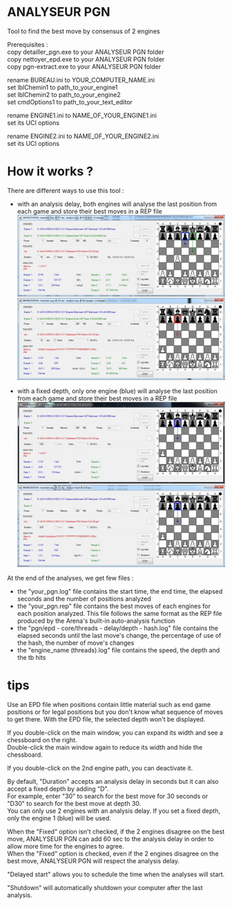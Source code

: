 # ANALYSEUR PGN
Tool to find the best move by consensus of 2 engines

Prerequisites :<br>
copy detailler_pgn.exe to your ANALYSEUR PGN folder<br>
copy nettoyer_epd.exe to your ANALYSEUR PGN folder<br>
copy pgn-extract.exe to your ANALYSEUR PGN folder<p>

rename BUREAU.ini to YOUR_COMPUTER_NAME.ini<br>
set lblChemin1 to path_to_your_engine1<br>
set lblChemin2 to path_to_your_engine2<br>
set cmdOptions1 to path_to_your_text_editor<p>

rename ENGINE1.ini to NAME_OF_YOUR_ENGINE1.ini<br>
set its UCI options<p>

rename ENGINE2.ini to NAME_OF_YOUR_ENGINE2.ini<br>
set its UCI options<p>

# How it works ?
There are different ways to use this tool :<br>
- with an analysis delay, both engines will analyse the last position from each game and store their best moves in a REP file<br>
![pgn_delay](https://github.com/chris13300/ANALYSEUR_PGN/blob/main/ANALYSEUR%20PGN/bin/x64/Debug/pgn_delay.jpg)<br>
![epd_delay](https://github.com/chris13300/ANALYSEUR_PGN/blob/main/ANALYSEUR%20PGN/bin/x64/Debug/epd_delay.jpg)<p>
  
- with a fixed depth, only one engine (blue) will analyse the last position from each game and store their best moves in a REP file<br>
![pgn_depth](https://github.com/chris13300/ANALYSEUR_PGN/blob/main/ANALYSEUR%20PGN/bin/x64/Debug/pgn_depth.jpg)<br>
![epd_depth](https://github.com/chris13300/ANALYSEUR_PGN/blob/main/ANALYSEUR%20PGN/bin/x64/Debug/epd_depth.jpg)<p>

At the end of the analyses, we get few files :<br>
- the "your_pgn.log" file contains the start time, the end time, the elapsed seconds and the number of positions analyzed<br>
- the "your_pgn.rep" file contains the best moves of each engines for each position analyzed. This file follows the same format as the REP file produced by the Arena's built-in auto-analysis function<br>
- the "pgn/epd - core/threads - delay/depth - hash.log" file contains the elapsed seconds until the last move's change, the percentage of use of the hash, the number of move's changes<br>
- the "engine_name (threads).log" file contains the speed, the depth and the tb hits<p>

# tips
Use an EPD file when positions contain little material such as end game positions or for legal positions but you don't know what sequence of moves to get there. With the EPD file, the selected depth won't be displayed.<p>

If you double-click on the main window, you can expand its width and see a chessboard on the right.<br>
Double-click the main window again to reduce its width and hide the chessboard.<p>

If you double-click on the 2nd engine path, you can deactivate it.<p>

By default, "Duration" accepts an analysis delay in seconds but it can also accept a fixed depth by adding "D".<br>
For example, enter "30" to search for the best move for 30 seconds or "D30" to search for the best move at depth 30.<br>
You can only use 2 engines with an analysis delay. If you set a fixed depth, only the engine 1 (blue) will be used.<p>

When the "Fixed" option isn't checked, if the 2 engines disagree on the best move, ANALYSEUR PGN can add 60 sec to the analysis delay in order to allow more time for the engines to agree.<br>
When the "Fixed" option is checked, even if the 2 engines disagree on the best move, ANALYSEUR PGN will respect the analysis delay.<p>

"Delayed start" allows you to schedule the time when the analyses will start.<p>

"Shutdown" will automatically shutdown your computer after the last analysis.<p>

